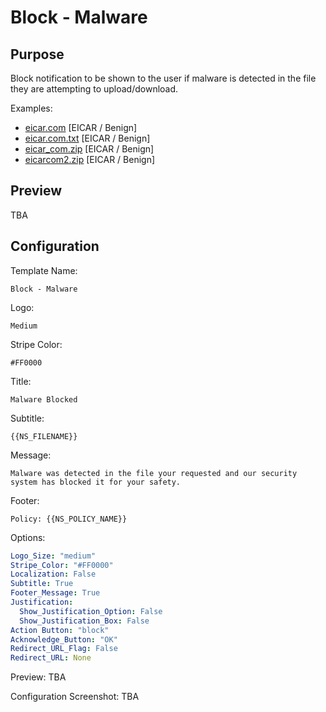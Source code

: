 # Block - Malware
## Purpose
Block notification to be shown to the user if malware is detected in the file they are attempting to upload/download.

Examples:
* [eicar.com](https://secure.eicar.org/eicar.com) [EICAR / Benign]
* [eicar.com.txt](https://secure.eicar.org/eicar.com.txt) [EICAR / Benign]
* [eicar_com.zip](https://secure.eicar.org/eicar_com.zip) [EICAR / Benign]
* [eicarcom2.zip](https://secure.eicar.org/eicarcom2.zip) [EICAR / Benign]

## Preview
TBA

## Configuration
Template Name:
```
Block - Malware
```

Logo:
```
Medium
```

Stripe Color:
```
#FF0000
```

Title:
```
Malware Blocked
```

Subtitle:
```
{{NS_FILENAME}}
```

Message:
```
Malware was detected in the file your requested and our security system has blocked it for your safety.
```

Footer:
```
Policy: {{NS_POLICY_NAME}}
```

Options:
```yaml
Logo_Size: "medium"
Stripe_Color: "#FF0000"
Localization: False
Subtitle: True
Footer_Message: True
Justification:
  Show_Justification_Option: False
  Show_Justification_Box: False
Action Button: "block"
Acknowledge_Button: "OK"
Redirect_URL_Flag: False
Redirect_URL: None
```

Preview:
TBA

Configuration Screenshot:
TBA
